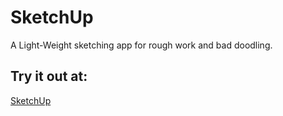 # SketchUp
A Light-Weight sketching app for rough work and bad doodling.

## Try it out at:
[SketchUp](https://sketch-up.netlify.app/)
